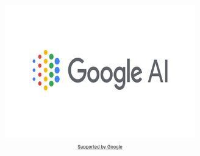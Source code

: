 <div align="center">
	<img width="500" height="350" src="share.png" alt="Google AI github">
	<br>
	<p>
		<p>
			<sup>
				<a href="https://github.com/sponsors/sindresorhus">Supported by Google</a>
			</sup>
		</p>
		<br>
		<br>
	</p>
	<br>
	<br>
</div>
